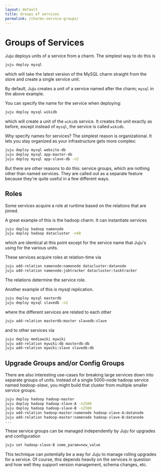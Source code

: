 ```yaml
---
layout: default
title: Groups of services  
permalink: /charms-service-groups/
---
```


# Groups of Services

Juju deploys units of a service from a charm. The simplest way to do this is

```bash
juju deploy mysql
```

which will take the latest version of the MySQL charm straight from the store
and create a single service unit.

By default, Juju creates a unit of a service named after the charm; `mysql` in
the above example.

You can specify the name for the service when deploying:

```bash
juju deploy mysql wikidb
```

which will create a unit of the `wikidb` service. It creates the unit exactly as
before, except instead of `mysql`, the service is called `wikidb`.

Why specify names for services? The simplest reason is organizational. It lets
you stay organized as your infrastructure gets more complex:

```bash
juju deploy mysql website-db
juju deploy mysql app-master-db
juju deploy mysql app-slave-db -n2
```

But there are other reasons to do this: service groups, which are nothing other
than named services. They are called out as a separate feature because they're
quite useful in a few different ways.


## Roles

Some services acquire a role at runtime based on the relations that are joined.

A great example of this is the hadoop charm. It can instantiate services

```bash
juju deploy hadoop namenode
juju deploy hadoop datacluster -n40
```

which are identical at this point except for the service name that Juju's using
for the various units.

These services acquire roles at relation-time via

```bash
juju add-relation namenode:namenode datacluster:datanode
juju add-relation namenode:jobtracker datacluster:tasktracker
```

The relations determine the service role.

Another example of this is mysql replication.

```bash
juju deploy mysql masterdb
juju deploy mysql slavedb -n2
```

where the different services are related to each other

```bash
juju add-relation masterdb:master slavedb:slave
```

and to other services via

```bash
juju deploy mediawiki mywiki
juju add-relation mywiki:db masterdb:db
juju add-relation mywiki:slave slavedb:db
```


## Upgrade Groups and/or Config Groups

There are also interesting use-cases for breaking large services down into
separate groups of units. Instead of a single 5000-node hadoop service named
_hadoop-slave_, you might build that cluster from multiple smaller service
groups.

```bash
juju deploy hadoop hadoop-master
juju deploy hadoop hadoop-slave-A -n2500
juju deploy hadoop hadoop-slave-B -n2500
juju add-relation hadoop-master:namenode hadoop-slave-A:datanode
juju add-relation hadoop-master:namenode hadoop-slave-B:datanode
...
```

These service groups can be managed independently by Juju for upgrades and
configuration

```bash
juju set hadoop-slave-B some_param=new_value
```

This technique can potentially be a way for Juju to manage rolling upgrades for
a service. Of course, this depends heavily on the services in question and how
well they support version management, schema changes, etc.